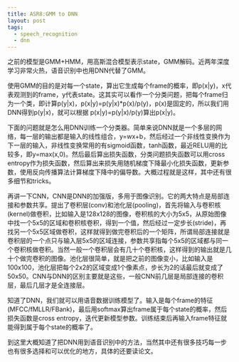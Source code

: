 ```yaml
---
title: ASR8:GMM to DNN
layout: post
tags:
  - speech_recognition
  - dnn
---
```


之前的模型是GMM+HMM，用高斯混合模型表示state，GMM解码。近两年深度学习非常火热，语音识别中也用DNN代替了GMM。

使用GMM的目的是对每一个state，算出它生成每个frame的概率，即p(x|y)，x代表观测到的frame，y代表state。这其实可以看作一个分类问题，把每个frame归为一个类，即计算p(y|x)，p(x|y)=p(y|x)*p(x)/p(y)，p(x)是固定的，所以我们用DNN得到p(y|x)，就可以根据 p(x|y)=p(y|x)/p(y)算出p(x|y)。

下面的问题就是怎么用DNN训练一个分类器。简单来说DNN就是一个多层的网络，每一层的输出都是输入的线性组合，y=wx+b，然后经过一个非线性变换作为下一层的输入，非线性变换常用的有sigmoid函数，tanh函数，最近RELU用的比较多，即y=max(x,0)。然后最后算出损失函数，分类问题损失函数可以用cross entropy作为损失函数，然后算出来损失用随机梯度下降最小化损失函数，更新参数，使用反向传播算法计算梯度下降中的偏导数。大概过程就是这样，其中还有很多细节和tricks。

再讲一下CNN，CNN是DNN的加强版，多用于图像识别。它的两大特点是局部连接和参数共享。提出了卷积层(conv)和池化层(pooling)，首先将输入与卷积核(kernel)做卷积，比如输入是128x128的图像，卷积核的大小为5x5，从原始图像中找一个5x5的区域和卷积核卷积，得到一个值，然后经过一定步长(stride)，再找另一个5x5区域做卷积，这样就得到做完卷积后的一个矩阵，所谓局部连接就是卷积层的一个点只与输入层5x5的区域连接，参数共享指每个5x5的区域都与同一个卷积核做卷积。当然一般一个卷积层会有几十个卷积核，这样得到的输出就是几十个做完卷积的图像。池化层很简单，就是把之前的图像变小，比如输入是100x100，池化层把每个2x2的区域变成1个像素点，步长为2的话最后就变成了50x50。CNN与DNN的区别主要就是这些，一般CNN前几层是局部连接的卷积层，最后几层才是全连接层。

知道了DNN，我们就可以用语音数据训练模型了。输入是每个frame的特征(MFCC/fMLLR/FBank)，最后用softmax算出frame属于每个state的概率，然后损失函数是cross entropy，迭代更新模型参数。训练结束后再输入frame特征就能得到属于每个state的概率了。


到这里大概知道了把DNN用到语音识别中的方法，当然其中还有很多技巧每一步也有很多选择和可以优化的地方，具体的还要读论文。